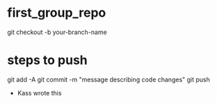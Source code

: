 
# first_group_repo
git checkout -b your-branch-name
# steps to push
git add -A
git commit -m "message describing code changes"
git push <remote-name> <remote-branch-name>

* Kass wrote this

